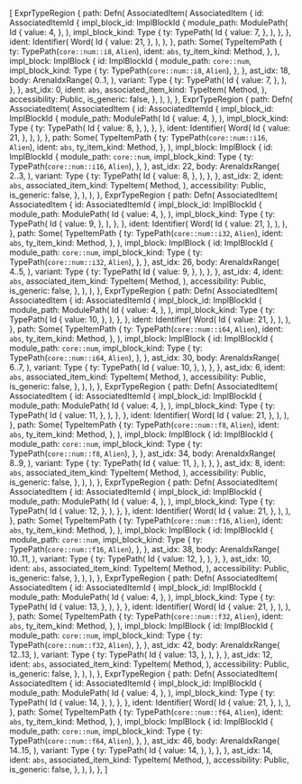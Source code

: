 [
    ExprTypeRegion {
        path: Defn(
            AssociatedItem(
                AssociatedItem {
                    id: AssociatedItemId {
                        impl_block_id: ImplBlockId {
                            module_path: ModulePath(
                                Id {
                                    value: 4,
                                },
                            ),
                            impl_block_kind: Type {
                                ty: TypePath(
                                    Id {
                                        value: 7,
                                    },
                                ),
                            },
                        },
                        ident: Identifier(
                            Word(
                                Id {
                                    value: 21,
                                },
                            ),
                        ),
                    },
                    path: Some(
                        TypeItemPath {
                            ty: TypePath(`core::num::i8`, `Alien`),
                            ident: `abs`,
                            ty_item_kind: Method,
                        },
                    ),
                    impl_block: ImplBlock {
                        id: ImplBlockId {
                            module_path: `core::num`,
                            impl_block_kind: Type {
                                ty: TypePath(`core::num::i8`, `Alien`),
                            },
                        },
                        ast_idx: 18,
                        body: ArenaIdxRange(
                            0..1,
                        ),
                        variant: Type {
                            ty: TypePath(
                                Id {
                                    value: 7,
                                },
                            ),
                        },
                    },
                    ast_idx: 0,
                    ident: `abs`,
                    associated_item_kind: TypeItem(
                        Method,
                    ),
                    accessibility: Public,
                    is_generic: false,
                },
            ),
        ),
    },
    ExprTypeRegion {
        path: Defn(
            AssociatedItem(
                AssociatedItem {
                    id: AssociatedItemId {
                        impl_block_id: ImplBlockId {
                            module_path: ModulePath(
                                Id {
                                    value: 4,
                                },
                            ),
                            impl_block_kind: Type {
                                ty: TypePath(
                                    Id {
                                        value: 8,
                                    },
                                ),
                            },
                        },
                        ident: Identifier(
                            Word(
                                Id {
                                    value: 21,
                                },
                            ),
                        ),
                    },
                    path: Some(
                        TypeItemPath {
                            ty: TypePath(`core::num::i16`, `Alien`),
                            ident: `abs`,
                            ty_item_kind: Method,
                        },
                    ),
                    impl_block: ImplBlock {
                        id: ImplBlockId {
                            module_path: `core::num`,
                            impl_block_kind: Type {
                                ty: TypePath(`core::num::i16`, `Alien`),
                            },
                        },
                        ast_idx: 22,
                        body: ArenaIdxRange(
                            2..3,
                        ),
                        variant: Type {
                            ty: TypePath(
                                Id {
                                    value: 8,
                                },
                            ),
                        },
                    },
                    ast_idx: 2,
                    ident: `abs`,
                    associated_item_kind: TypeItem(
                        Method,
                    ),
                    accessibility: Public,
                    is_generic: false,
                },
            ),
        ),
    },
    ExprTypeRegion {
        path: Defn(
            AssociatedItem(
                AssociatedItem {
                    id: AssociatedItemId {
                        impl_block_id: ImplBlockId {
                            module_path: ModulePath(
                                Id {
                                    value: 4,
                                },
                            ),
                            impl_block_kind: Type {
                                ty: TypePath(
                                    Id {
                                        value: 9,
                                    },
                                ),
                            },
                        },
                        ident: Identifier(
                            Word(
                                Id {
                                    value: 21,
                                },
                            ),
                        ),
                    },
                    path: Some(
                        TypeItemPath {
                            ty: TypePath(`core::num::i32`, `Alien`),
                            ident: `abs`,
                            ty_item_kind: Method,
                        },
                    ),
                    impl_block: ImplBlock {
                        id: ImplBlockId {
                            module_path: `core::num`,
                            impl_block_kind: Type {
                                ty: TypePath(`core::num::i32`, `Alien`),
                            },
                        },
                        ast_idx: 26,
                        body: ArenaIdxRange(
                            4..5,
                        ),
                        variant: Type {
                            ty: TypePath(
                                Id {
                                    value: 9,
                                },
                            ),
                        },
                    },
                    ast_idx: 4,
                    ident: `abs`,
                    associated_item_kind: TypeItem(
                        Method,
                    ),
                    accessibility: Public,
                    is_generic: false,
                },
            ),
        ),
    },
    ExprTypeRegion {
        path: Defn(
            AssociatedItem(
                AssociatedItem {
                    id: AssociatedItemId {
                        impl_block_id: ImplBlockId {
                            module_path: ModulePath(
                                Id {
                                    value: 4,
                                },
                            ),
                            impl_block_kind: Type {
                                ty: TypePath(
                                    Id {
                                        value: 10,
                                    },
                                ),
                            },
                        },
                        ident: Identifier(
                            Word(
                                Id {
                                    value: 21,
                                },
                            ),
                        ),
                    },
                    path: Some(
                        TypeItemPath {
                            ty: TypePath(`core::num::i64`, `Alien`),
                            ident: `abs`,
                            ty_item_kind: Method,
                        },
                    ),
                    impl_block: ImplBlock {
                        id: ImplBlockId {
                            module_path: `core::num`,
                            impl_block_kind: Type {
                                ty: TypePath(`core::num::i64`, `Alien`),
                            },
                        },
                        ast_idx: 30,
                        body: ArenaIdxRange(
                            6..7,
                        ),
                        variant: Type {
                            ty: TypePath(
                                Id {
                                    value: 10,
                                },
                            ),
                        },
                    },
                    ast_idx: 6,
                    ident: `abs`,
                    associated_item_kind: TypeItem(
                        Method,
                    ),
                    accessibility: Public,
                    is_generic: false,
                },
            ),
        ),
    },
    ExprTypeRegion {
        path: Defn(
            AssociatedItem(
                AssociatedItem {
                    id: AssociatedItemId {
                        impl_block_id: ImplBlockId {
                            module_path: ModulePath(
                                Id {
                                    value: 4,
                                },
                            ),
                            impl_block_kind: Type {
                                ty: TypePath(
                                    Id {
                                        value: 11,
                                    },
                                ),
                            },
                        },
                        ident: Identifier(
                            Word(
                                Id {
                                    value: 21,
                                },
                            ),
                        ),
                    },
                    path: Some(
                        TypeItemPath {
                            ty: TypePath(`core::num::f8`, `Alien`),
                            ident: `abs`,
                            ty_item_kind: Method,
                        },
                    ),
                    impl_block: ImplBlock {
                        id: ImplBlockId {
                            module_path: `core::num`,
                            impl_block_kind: Type {
                                ty: TypePath(`core::num::f8`, `Alien`),
                            },
                        },
                        ast_idx: 34,
                        body: ArenaIdxRange(
                            8..9,
                        ),
                        variant: Type {
                            ty: TypePath(
                                Id {
                                    value: 11,
                                },
                            ),
                        },
                    },
                    ast_idx: 8,
                    ident: `abs`,
                    associated_item_kind: TypeItem(
                        Method,
                    ),
                    accessibility: Public,
                    is_generic: false,
                },
            ),
        ),
    },
    ExprTypeRegion {
        path: Defn(
            AssociatedItem(
                AssociatedItem {
                    id: AssociatedItemId {
                        impl_block_id: ImplBlockId {
                            module_path: ModulePath(
                                Id {
                                    value: 4,
                                },
                            ),
                            impl_block_kind: Type {
                                ty: TypePath(
                                    Id {
                                        value: 12,
                                    },
                                ),
                            },
                        },
                        ident: Identifier(
                            Word(
                                Id {
                                    value: 21,
                                },
                            ),
                        ),
                    },
                    path: Some(
                        TypeItemPath {
                            ty: TypePath(`core::num::f16`, `Alien`),
                            ident: `abs`,
                            ty_item_kind: Method,
                        },
                    ),
                    impl_block: ImplBlock {
                        id: ImplBlockId {
                            module_path: `core::num`,
                            impl_block_kind: Type {
                                ty: TypePath(`core::num::f16`, `Alien`),
                            },
                        },
                        ast_idx: 38,
                        body: ArenaIdxRange(
                            10..11,
                        ),
                        variant: Type {
                            ty: TypePath(
                                Id {
                                    value: 12,
                                },
                            ),
                        },
                    },
                    ast_idx: 10,
                    ident: `abs`,
                    associated_item_kind: TypeItem(
                        Method,
                    ),
                    accessibility: Public,
                    is_generic: false,
                },
            ),
        ),
    },
    ExprTypeRegion {
        path: Defn(
            AssociatedItem(
                AssociatedItem {
                    id: AssociatedItemId {
                        impl_block_id: ImplBlockId {
                            module_path: ModulePath(
                                Id {
                                    value: 4,
                                },
                            ),
                            impl_block_kind: Type {
                                ty: TypePath(
                                    Id {
                                        value: 13,
                                    },
                                ),
                            },
                        },
                        ident: Identifier(
                            Word(
                                Id {
                                    value: 21,
                                },
                            ),
                        ),
                    },
                    path: Some(
                        TypeItemPath {
                            ty: TypePath(`core::num::f32`, `Alien`),
                            ident: `abs`,
                            ty_item_kind: Method,
                        },
                    ),
                    impl_block: ImplBlock {
                        id: ImplBlockId {
                            module_path: `core::num`,
                            impl_block_kind: Type {
                                ty: TypePath(`core::num::f32`, `Alien`),
                            },
                        },
                        ast_idx: 42,
                        body: ArenaIdxRange(
                            12..13,
                        ),
                        variant: Type {
                            ty: TypePath(
                                Id {
                                    value: 13,
                                },
                            ),
                        },
                    },
                    ast_idx: 12,
                    ident: `abs`,
                    associated_item_kind: TypeItem(
                        Method,
                    ),
                    accessibility: Public,
                    is_generic: false,
                },
            ),
        ),
    },
    ExprTypeRegion {
        path: Defn(
            AssociatedItem(
                AssociatedItem {
                    id: AssociatedItemId {
                        impl_block_id: ImplBlockId {
                            module_path: ModulePath(
                                Id {
                                    value: 4,
                                },
                            ),
                            impl_block_kind: Type {
                                ty: TypePath(
                                    Id {
                                        value: 14,
                                    },
                                ),
                            },
                        },
                        ident: Identifier(
                            Word(
                                Id {
                                    value: 21,
                                },
                            ),
                        ),
                    },
                    path: Some(
                        TypeItemPath {
                            ty: TypePath(`core::num::f64`, `Alien`),
                            ident: `abs`,
                            ty_item_kind: Method,
                        },
                    ),
                    impl_block: ImplBlock {
                        id: ImplBlockId {
                            module_path: `core::num`,
                            impl_block_kind: Type {
                                ty: TypePath(`core::num::f64`, `Alien`),
                            },
                        },
                        ast_idx: 46,
                        body: ArenaIdxRange(
                            14..15,
                        ),
                        variant: Type {
                            ty: TypePath(
                                Id {
                                    value: 14,
                                },
                            ),
                        },
                    },
                    ast_idx: 14,
                    ident: `abs`,
                    associated_item_kind: TypeItem(
                        Method,
                    ),
                    accessibility: Public,
                    is_generic: false,
                },
            ),
        ),
    },
]